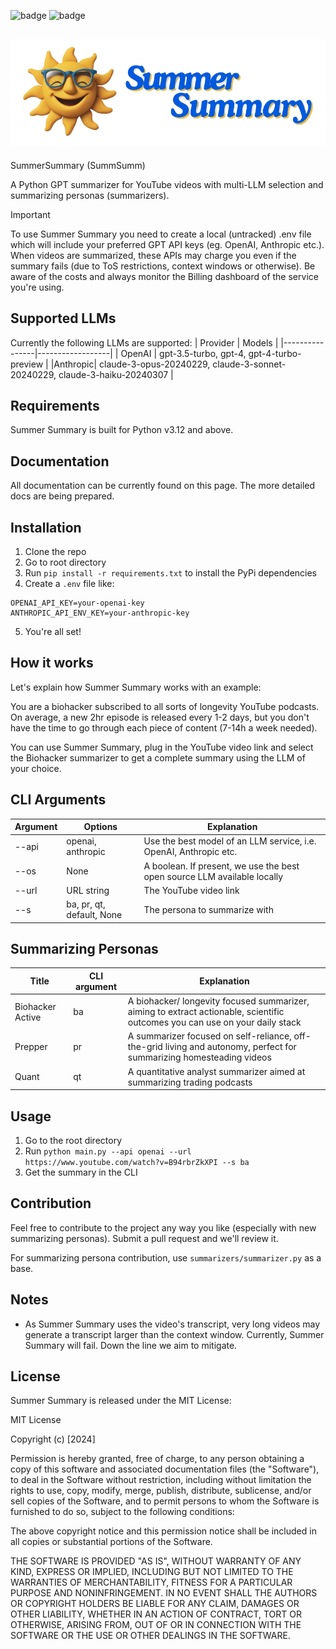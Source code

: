 ![badge](https://img.shields.io/badge/python-v3.12-blue) ![badge](https://img.shields.io/badge/MIT_License-blue)


![logo](assets/img/logo_transparent.png)
---
SummerSummary (SummSumm)

A Python GPT summarizer for YouTube videos with multi-LLM selection and summarizing personas (summarizers).

> [!IMPORTANT]
> To use Summer Summary you need to create a local (untracked) .env file which will include your preferred GPT API keys (eg. OpenAI, Anthropic etc.). When videos are summarized, these APIs may charge you even if the summary fails (due to ToS restrictions, context windows or otherwise). Be aware of the costs and always monitor the Billing dashboard of the service you're using.

## Supported LLMs
Currently the following LLMs are supported:
| Provider | Models |
|----------------|------------------|
| OpenAI            | gpt-3.5-turbo, gpt-4,  gpt-4-turbo-preview       |
|Anthropic| claude-3-opus-20240229, claude-3-sonnet-20240229, claude-3-haiku-20240307  |

## Requirements
Summer Summary is built for Python v3.12 and above.

## Documentation
All documentation can be currently found on this page. The more detailed docs are being prepared.

## Installation
1. Clone the repo
2. Go to root directory
3. Run ```pip install -r requirements.txt``` to install the PyPi dependencies
4. Create a ```.env``` file like: 
```env
OPENAI_API_KEY=your-openai-key
ANTHROPIC_API_ENV_KEY=your-anthropic-key
```
5. You're all set!

## How it works
Let's explain how Summer Summary works with an example:

You are a biohacker subscribed to all sorts of longevity YouTube podcasts. On average, a new 2hr episode is released every 1-2 days, but you don't have the time to go through each piece of content (7-14h a week needed).

You can use Summer Summary, plug in the YouTube video link and select the Biohacker summarizer to get a complete summary using the LLM of your choice. 

## CLI Arguments
| Argument | Options | Explanation |
|----------------|------------------|------------------|
| --api|openai, anthropic| Use the best model of an LLM service, i.e. OpenAI, Anthropic etc.|
| --os|None|A boolean. If present, we use the best open source LLM available locally|
| --url| URL string| The YouTube video link|
| --s|ba, pr, qt, default, None| The persona to summarize with|

## Summarizing Personas
| Title | CLI argument | Explanation |
|----------------|------------------|------------------|
| Biohacker Active |ba| A biohacker/ longevity focused summarizer, aiming to extract actionable, scientific outcomes you can use on your daily stack|
| Prepper |pr| A summarizer focused on self-reliance, off-the-grid living and autonomy, perfect for summarizing homesteading videos|
| Quant |qt| A quantitative analyst summarizer aimed at summarizing trading podcasts|

## Usage
1. Go to the root directory
2. Run ```python main.py --api openai --url https://www.youtube.com/watch?v=B94rbrZkXPI --s ba```
3. Get the summary in the CLI

## Contribution
Feel free to contribute to the project any way you like (especially with new summarizing personas). Submit a pull request and we'll review it.

For summarizing persona contribution, use ```summarizers/summarizer.py``` as a base.

## Notes
- As Summer Summary uses the video's transcript, very long videos may generate a transcript larger than the context window. Currently, Summer Summary will fail. Down the line we aim to mitigate.


## License
Summer Summary is released under the MIT License:

MIT License

Copyright (c) [2024]

Permission is hereby granted, free of charge, to any person obtaining a copy
of this software and associated documentation files (the "Software"), to deal
in the Software without restriction, including without limitation the rights
to use, copy, modify, merge, publish, distribute, sublicense, and/or sell
copies of the Software, and to permit persons to whom the Software is
furnished to do so, subject to the following conditions:

The above copyright notice and this permission notice shall be included in all
copies or substantial portions of the Software.

THE SOFTWARE IS PROVIDED "AS IS", WITHOUT WARRANTY OF ANY KIND, EXPRESS OR
IMPLIED, INCLUDING BUT NOT LIMITED TO THE WARRANTIES OF MERCHANTABILITY,
FITNESS FOR A PARTICULAR PURPOSE AND NONINFRINGEMENT. IN NO EVENT SHALL THE
AUTHORS OR COPYRIGHT HOLDERS BE LIABLE FOR ANY CLAIM, DAMAGES OR OTHER
LIABILITY, WHETHER IN AN ACTION OF CONTRACT, TORT OR OTHERWISE, ARISING FROM,
OUT OF OR IN CONNECTION WITH THE SOFTWARE OR THE USE OR OTHER DEALINGS IN THE
SOFTWARE.
